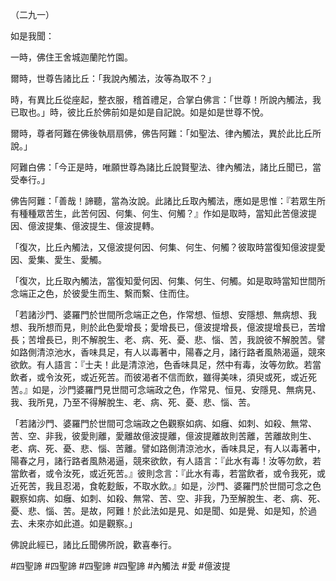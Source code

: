 （二九一）

如是我聞：

一時，佛住王舍城迦蘭陀竹園。

爾時，世尊告諸比丘：「我說內觸法，汝等為取不？」

時，有異比丘從座起，整衣服，稽首禮足，合掌白佛言：「世尊！所說內觸法，我已取也。」時，彼比丘於佛前如是如是自記說。如是如是世尊不悅。

爾時，尊者阿難在佛後執扇扇佛，佛告阿難：「如聖法、律內觸法，異於此比丘所說。」

阿難白佛：「今正是時，唯願世尊為諸比丘說賢聖法、律內觸法，諸比丘聞已，當受奉行。」

佛告阿難：「善哉！諦聽，當為汝說。此諸比丘取內觸法，應如是思惟：『若眾生所有種種眾苦生，此苦何因、何集、何生、何觸？』作如是取時，當知此苦億波提因、億波提集、億波提生、億波提轉。

「復次，比丘內觸法，又億波提何因、何集、何生、何觸？彼取時當復知億波提愛因、愛集、愛生、愛觸。

「復次，比丘取內觸法，當復知愛何因、何集、何生、何觸。如是取時當知世間所念端正之色，於彼愛生而生、繫而繫、住而住。

「若諸沙門、婆羅門於世間所念端正之色，作常想、恒想、安隱想、無病想、我想、我所想而見，則於此色愛增長；愛增長已，億波提增長，億波提增長已，苦增長；苦增長已，則不解脫生、老、病、死、憂、悲、惱、苦，我說彼不解脫苦。譬如路側清涼池水，香味具足，有人以毒著中，陽春之月，諸行路者風熱渴逼，競來欲飲。有人語言：『士夫！此是清涼池，色香味具足，然中有毒，汝等勿飲。若當飲者，或令汝死，或近死苦。而彼渴者不信而飲，雖得美味，須臾或死，或近死苦。』如是，沙門婆羅門見世間可念端政之色，作常見、恒見、安隱見、無病見、我、我所見，乃至不得解脫生、老、病、死、憂、悲、惱、苦。

「若諸沙門、婆羅門於世間可念端政之色觀察如病、如癰、如刺、如殺、無常、苦、空、非我，彼愛則離，愛離故億波提離，億波提離故則苦離，苦離故則生、老、病、死、憂、悲、惱、苦離。譬如路側清涼池水，香味具足，有人以毒著中，陽春之月，諸行路者風熱渴逼，競來欲飲，有人語言：『此水有毒！汝等勿飲，若當飲者，或令汝死，或近死苦。』彼則念言：『此水有毒，若當飲者，或令我死，或近死苦，我且忍渴，食乾麨飯，不取水飲。』如是，沙門、婆羅門於世間可念之色觀察如病、如癰、如刺、如殺、無常、苦、空、非我，乃至解脫生、老、病、死、憂、悲、惱、苦。是故，阿難！於此法如是見、如是聞、如是覺、如是知，於過去、未來亦如此道。如是觀察。」

佛說此經已，諸比丘聞佛所說，歡喜奉行。




#四聖諦
#四聖諦
#四聖諦
#四聖諦
#內觸法
#愛
#億波提
